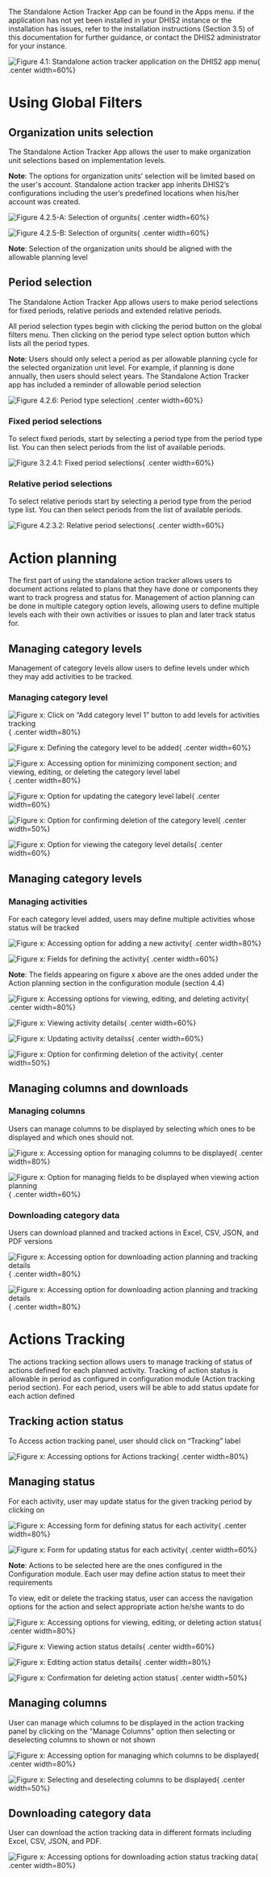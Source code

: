 The Standalone Action Tracker App can be found in the Apps menu. if the application has not yet been installed in your DHIS2 instance or the installation has issues, refer to the installation instructions (Section 3.5) of this documentation for further guidance, or contact the DHIS2 administrator for your instance.

![Figure 4.1: Standalone action tracker application on the DHIS2 app menu](resources/images/image234.png){ .center width=60%}

# Using Global Filters

## Organization units selection

The Standalone Action Tracker App allows the user to make organization unit selections based on implementation levels.

__Note__: The options for organization units’ selection will be limited based on the user's account. Standalone action tracker app inherits DHIS2’s configurations including the user’s predefined locations when his/her account was created.

![Figure 4.2.5-A: Selection of orgunits](resources/images/image235.png){ .center width=60%}

![Figure 4.2.5-B: Selection of orgunits](resources/images/image236.png){ .center width=60%}

__Note__: Selection of the organization units should be aligned with the allowable planning level

## Period selection

The Standalone Action Tracker App allows users to make period selections for fixed periods, relative periods and extended relative periods.

All period selection types begin with clicking the period button on the global filters menu. Then clicking on the period type select option button which lists all the period types.

__Note__: Users should only select a period as per allowable planning cycle for the selected organization unit level. For example, if planning is done annually, then users should select years. The Standalone Action Tracker app has included a reminder of allowable period selection

![Figure 4.2.6: Period type selection](resources/images/image237.png){ .center width=60%}

### Fixed period selections

To select fixed periods, start by selecting a period type from the period type list. You can then select periods from the list of available periods.

![Figure 3.2.4.1: Fixed period selections](resources/images/image238.png){ .center width=60%}

### Relative period selections

To select relative periods start by selecting a period type from the period type list. You can then select periods from the list of available periods.

![Figure 4.2.3.2: Relative period selections](resources/images/image239.png){ .center width=60%}

# Action planning

The first part of using the standalone action tracker allows users to document actions related to plans that they have done or components they want to track progress and status for. Management of action planning can be done in multiple category option levels, allowing users to define multiple levels each with their own activities or issues to plan and later track status for.

## Managing category levels

Management of category levels allow users to define levels under which they may add activities to be tracked.

### Managing category level

![Figure x: Click on “Add category level 1” button to add levels for activities tracking](resources/images/image240.png){ .center width=80%}

![Figure x: Defining the category level to be added](resources/images/image241.png){ .center width=60%}

![Figure x: Accessing option for minimizing component section; and viewing, editing, or deleting the category level label](resources/images/image242.png){ .center width=80%}

![Figure x: Option for updating the category level label](resources/images/image243.png){ .center width=60%}

![Figure x: Option for confirming deletion of the category level](resources/images/image244.png){ .center width=50%}

![Figure x: Option for viewing the category level details](resources/images/image245.png){ .center width=60%}

## Managing category levels

### Managing activities

For each category level added, users may define multiple activities whose status will be tracked

![Figure x: Accessing option for adding a new activity](resources/images/image246.png){ .center width=80%}

![Figure x: Fields for defining the activity](resources/images/image247.png){ .center width=60%}

__Note__: The fields appearing on figure x above are the ones added under the Action planning section in the configuration module (section 4.4)

![Figure x: Accessing options for viewing, editing, and deleting activity](resources/images/image248.png){ .center width=80%}

![Figure x: Viewing activity details](resources/images/image249.png){ .center width=60%}

![Figure x: Updating activity detailss](resources/images/image250.png){ .center width=60%}

![Figure x: Option for confirming deletion of the activity](resources/images/image251.png){ .center width=50%}

## Managing columns and downloads

### Managing columns

Users can manage columns to be displayed by selecting which ones to be displayed and which ones should not.

![Figure x: Accessing option for managing columns to be displayed](resources/images/image252.png){ .center width=80%}

![Figure x: Option for managing fields to be displayed when viewing action planning](resources/images/image253.png){ .center width=60%}

### Downloading category data

Users can download planned and tracked actions in Excel, CSV, JSON, and PDF versions

![Figure x: Accessing option for downloading action planning and tracking details](resources/images/image254.png){ .center width=80%}

![Figure x: Accessing option for downloading action planning and tracking details](resources/images/image255.png){ .center width=80%}

# Actions Tracking

The actions tracking section allows users to manage tracking of status of actions defined for each planned activity. Tracking of action status is allowable in period as configured in configuration module (Action tracking period section). For each period, users will be able to add status update for each action defined

## Tracking action status

To Access action tracking panel, user should click on “Tracking” label

![Figure x: Accessing options for Actions tracking](resources/images/image256.png){ .center width=80%}

## Managing status

For each activity, user may update status for the given tracking period by clicking on

![Figure x: Accessing form for defining status for each activity](resources/images/image257.png){ .center width=80%}

![Figure x: Form for updating status for each activity](resources/images/image258.png){ .center width=60%}

__Note__: Actions to be selected here are the ones configured in the Configuration module. Each user may define action status to meet their requirements

To view, edit or delete the tracking status, user can access the navigation options for the action and select appropriate action he/she wants to do

![Figure x: Accessing options for viewing, editing, or deleting action status](resources/images/image259.png){ .center width=80%}

![Figure x: Viewing action status details](resources/images/image260.png){ .center width=60%}

![Figure x: Editing action status details](resources/images/image261.png){ .center width=80%}

![Figure x: Confirmation for deleting action status](resources/images/image262.png){ .center width=50%}

## Managing columns

User can manage which columns to be displayed in the action tracking panel by clicking on the "Manage Columns" option then selecting or deselecting columns to shown or not shown

![Figure x: Accessing option for managing which columns to be displayed](resources/images/image263.png){ .center width=80%}

![Figure x: Selecting and deselecting columns to be displayed](resources/images/image264.png){ .center width=50%}

## Downloading category data

User can download the action tracking data in different formats including Excel, CSV, JSON, and PDF.

![Figure x: Accessing options for downloading action status tracking data](resources/images/image265.png){ .center width=80%}